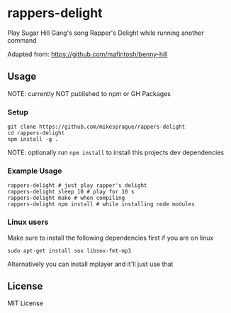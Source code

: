 # rappers-delight

Play Sugar Hill Gang's song Rapper's Delight while running another command

Adapted from: https://github.com/mafintosh/benny-hill

## Usage

NOTE: currently NOT published to npm or GH Packages

### Setup

```shell
git clone https://github.com/mikesprague/rappers-delight
cd rappers-delight
npm install -g .
```

NOTE: optionally run `npm install` to install this projects dev dependencies

### Example Usage

```shell
rappers-delight # just play rapper's delight
rappers-delight sleep 10 # play for 10 s
rappers-delight make # when compiling
rappers-delight npm install # while installing node modules
```

### Linux users

Make sure to install the following dependencies first if you are on linux

```shell
sudo apt-get install sox libsox-fmt-mp3
```

Alternatively you can install mplayer and it'll just use that

## License

MIT License
